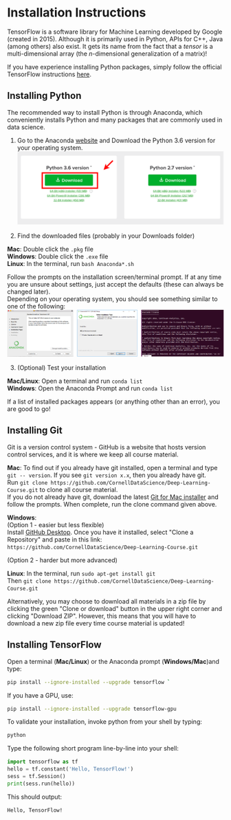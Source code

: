 # Installation Instructions

TensorFlow is a software library for Machine Learning developed by Google 
(created in 2015). Although it is primarily used in Python, APIs for C++, Java
(among others) also exist. It gets its name from the fact that a *tensor* is 
a multi-dimensional array (the *n*-dimensional generalization of a matrix)!  
  
If you have experience installing Python packages, simply follow the official
TensorFlow instructions [here](https://www.tensorflow.org/install/).

## Installing Python

The recommended way to install Python is through Anaconda, 
which conveniently installs Python and many packages that are
commonly used in data science. 

1. Go to the Anaconda [website](https://www.anaconda.com/download/)
and Download the Python 3.6 version for your operating system.
![Anaconda](../images/anaconda3.png)

2. Find the downloaded files (probably in your Downloads folder)
    
**Mac**: Double click the `.pkg` file  
**Windows**: Double click the `.exe` file  
**Linux**: In the terminal, run `bash Anaconda*.sh`
    
Follow the prompts on the installation screen/terminal prompt.
If at any time you are unsure about settings, just accept the
defaults (these can always be changed later).  
Depending on your operating system, you should see something
similar to one of the following:
![Exe](../images/executable.png)

3. (Optional) Test your installation
    
**Mac/Linux**: Open a terminal and run `conda list`  
**Windows**: Open the Anaconda Prompt and run `conda list`
  
If a list of installed packages appears (or anything other
than an error), you are good to go!  
  
## Installing Git

Git is a version control system - GitHub is a website that hosts
version control services, and it is where we keep all course material.

**Mac**: To find out if you already have git installed, open
a terminal and type `git -- version`. If you see `git version x.x`,
then you already have git.   
Run `git clone https://github.com/CornellDataScience/Deep-Learning-Course.git`
to clone all course material.  
If you do not already have git, download the latest 
[Git for Mac installer](https://sourceforge.net/projects/git-osx-installer/files/)
and follow the prompts. When complete, run the clone command given above.
  
**Windows**:  
(Option 1 - easier but less flexible)  
Install [GitHub Desktop](https://desktop.github.com/). Once you have
it installed, select "Clone a Repository" and paste in this link:
`https://github.com/CornellDataScience/Deep-Learning-Course.git`

(Option 2 - harder but more advanced)



**Linux**: In the terminal, run `sudo apt-get install git`  
Then `git clone https://github.com/CornellDataScience/Deep-Learning-Course.git`


Alternatively, you may choose to download all materials in a zip
file by clicking the green "Clone or download" button in the upper
right corner and clicking "Download ZIP". However, this means
that you will have to download a new zip file every time course
material is updated!


## Installing TensorFlow

Open a terminal (**Mac/Linux**) or the Anaconda prompt
 (**Windows/Mac**)and type: 
```bash
pip install --ignore-installed --upgrade tensorflow `
```
If you have a GPU, use:
```bash
pip install --ignore-installed --upgrade tensorflow-gpu 
``` 
To validate your installation, invoke python from your shell by typing:
```bash
python
```
Type the following short program line-by-line into your shell:
```python
import tensorflow as tf
hello = tf.constant('Hello, TensorFlow!')
sess = tf.Session()
print(sess.run(hello))
```
This should output:
```
Hello, TensorFlow!
```
